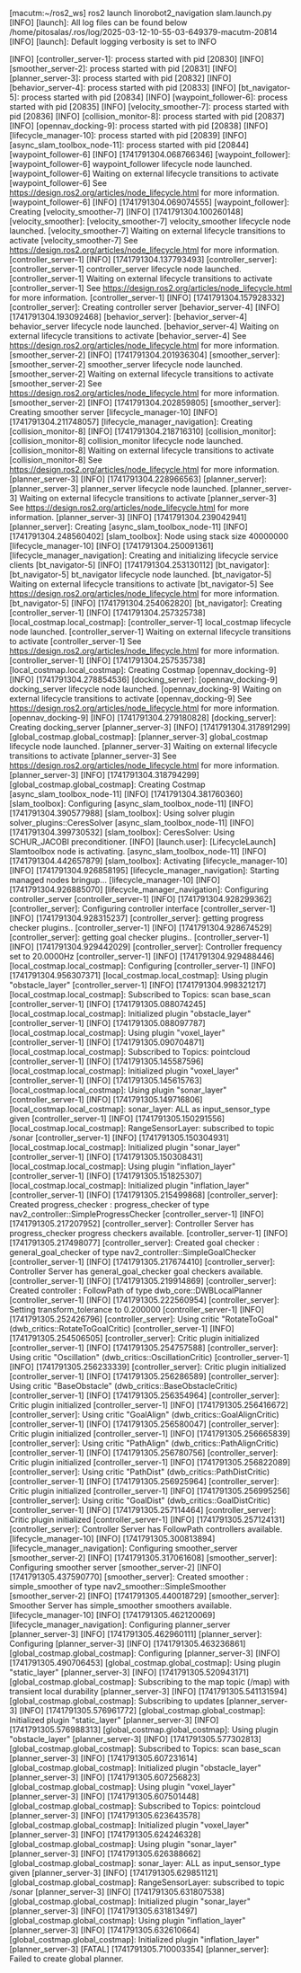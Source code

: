 
[macutm:~/ros2_ws] ros2 launch linorobot2_navigation slam.launch.py 
[INFO] [launch]: All log files can be found below /home/pitosalas/.ros/log/2025-03-12-10-55-03-649379-macutm-20814
[INFO] [launch]: Default logging verbosity is set to INFO

[INFO] [controller_server-1]: process started with pid [20830]
[INFO] [smoother_server-2]: process started with pid [20831]
[INFO] [planner_server-3]: process started with pid [20832]
[INFO] [behavior_server-4]: process started with pid [20833]
[INFO] [bt_navigator-5]: process started with pid [20834]
[INFO] [waypoint_follower-6]: process started with pid [20835]
[INFO] [velocity_smoother-7]: process started with pid [20836]
[INFO] [collision_monitor-8]: process started with pid [20837]
[INFO] [opennav_docking-9]: process started with pid [20838]
[INFO] [lifecycle_manager-10]: process started with pid [20839]
[INFO] [async_slam_toolbox_node-11]: process started with pid [20844]
[waypoint_follower-6] [INFO] [1741791304.068766346] [waypoint_follower]: 
[waypoint_follower-6] 	waypoint_follower lifecycle node launched. 
[waypoint_follower-6] 	Waiting on external lifecycle transitions to activate
[waypoint_follower-6] 	See https://design.ros2.org/articles/node_lifecycle.html for more information.
[waypoint_follower-6] [INFO] [1741791304.069074555] [waypoint_follower]: Creating
[velocity_smoother-7] [INFO] [1741791304.100260148] [velocity_smoother]: 
[velocity_smoother-7] 	velocity_smoother lifecycle node launched. 
[velocity_smoother-7] 	Waiting on external lifecycle transitions to activate
[velocity_smoother-7] 	See https://design.ros2.org/articles/node_lifecycle.html for more information.
[controller_server-1] [INFO] [1741791304.137793493] [controller_server]: 
[controller_server-1] 	controller_server lifecycle node launched. 
[controller_server-1] 	Waiting on external lifecycle transitions to activate
[controller_server-1] 	See https://design.ros2.org/articles/node_lifecycle.html for more information.
[controller_server-1] [INFO] [1741791304.157928332] [controller_server]: Creating controller server
[behavior_server-4] [INFO] [1741791304.193092468] [behavior_server]: 
[behavior_server-4] 	behavior_server lifecycle node launched. 
[behavior_server-4] 	Waiting on external lifecycle transitions to activate
[behavior_server-4] 	See https://design.ros2.org/articles/node_lifecycle.html for more information.
[smoother_server-2] [INFO] [1741791304.201936304] [smoother_server]: 
[smoother_server-2] 	smoother_server lifecycle node launched. 
[smoother_server-2] 	Waiting on external lifecycle transitions to activate
[smoother_server-2] 	See https://design.ros2.org/articles/node_lifecycle.html for more information.
[smoother_server-2] [INFO] [1741791304.202859805] [smoother_server]: Creating smoother server
[lifecycle_manager-10] [INFO] [1741791304.211748057] [lifecycle_manager_navigation]: Creating
[collision_monitor-8] [INFO] [1741791304.218716310] [collision_monitor]: 
[collision_monitor-8] 	collision_monitor lifecycle node launched. 
[collision_monitor-8] 	Waiting on external lifecycle transitions to activate
[collision_monitor-8] 	See https://design.ros2.org/articles/node_lifecycle.html for more information.
[planner_server-3] [INFO] [1741791304.228966563] [planner_server]: 
[planner_server-3] 	planner_server lifecycle node launched. 
[planner_server-3] 	Waiting on external lifecycle transitions to activate
[planner_server-3] 	See https://design.ros2.org/articles/node_lifecycle.html for more information.
[planner_server-3] [INFO] [1741791304.239042941] [planner_server]: Creating
[async_slam_toolbox_node-11] [INFO] [1741791304.248560402] [slam_toolbox]: Node using stack size 40000000
[lifecycle_manager-10] [INFO] [1741791304.250091361] [lifecycle_manager_navigation]: Creating and initializing lifecycle service clients
[bt_navigator-5] [INFO] [1741791304.253130112] [bt_navigator]: 
[bt_navigator-5] 	bt_navigator lifecycle node launched. 
[bt_navigator-5] 	Waiting on external lifecycle transitions to activate
[bt_navigator-5] 	See https://design.ros2.org/articles/node_lifecycle.html for more information.
[bt_navigator-5] [INFO] [1741791304.254062820] [bt_navigator]: Creating
[controller_server-1] [INFO] [1741791304.257325738] [local_costmap.local_costmap]: 
[controller_server-1] 	local_costmap lifecycle node launched. 
[controller_server-1] 	Waiting on external lifecycle transitions to activate
[controller_server-1] 	See https://design.ros2.org/articles/node_lifecycle.html for more information.
[controller_server-1] [INFO] [1741791304.257535738] [local_costmap.local_costmap]: Creating Costmap
[opennav_docking-9] [INFO] [1741791304.278854536] [docking_server]: 
[opennav_docking-9] 	docking_server lifecycle node launched. 
[opennav_docking-9] 	Waiting on external lifecycle transitions to activate
[opennav_docking-9] 	See https://design.ros2.org/articles/node_lifecycle.html for more information.
[opennav_docking-9] [INFO] [1741791304.279180828] [docking_server]: Creating docking_server
[planner_server-3] [INFO] [1741791304.317891299] [global_costmap.global_costmap]: 
[planner_server-3] 	global_costmap lifecycle node launched. 
[planner_server-3] 	Waiting on external lifecycle transitions to activate
[planner_server-3] 	See https://design.ros2.org/articles/node_lifecycle.html for more information.
[planner_server-3] [INFO] [1741791304.318794299] [global_costmap.global_costmap]: Creating Costmap
[async_slam_toolbox_node-11] [INFO] [1741791304.381760360] [slam_toolbox]: Configuring
[async_slam_toolbox_node-11] [INFO] [1741791304.390577988] [slam_toolbox]: Using solver plugin solver_plugins::CeresSolver
[async_slam_toolbox_node-11] [INFO] [1741791304.399730532] [slam_toolbox]: CeresSolver: Using SCHUR_JACOBI preconditioner.
[INFO] [launch.user]: [LifecycleLaunch] Slamtoolbox node is activating.
[async_slam_toolbox_node-11] [INFO] [1741791304.442657879] [slam_toolbox]: Activating
[lifecycle_manager-10] [INFO] [1741791304.926858195] [lifecycle_manager_navigation]: Starting managed nodes bringup...
[lifecycle_manager-10] [INFO] [1741791304.926885070] [lifecycle_manager_navigation]: Configuring controller_server
[controller_server-1] [INFO] [1741791304.928299362] [controller_server]: Configuring controller interface
[controller_server-1] [INFO] [1741791304.928315237] [controller_server]: getting progress checker plugins..
[controller_server-1] [INFO] [1741791304.928674529] [controller_server]: getting goal checker plugins..
[controller_server-1] [INFO] [1741791304.929442029] [controller_server]: Controller frequency set to 20.0000Hz
[controller_server-1] [INFO] [1741791304.929488446] [local_costmap.local_costmap]: Configuring
[controller_server-1] [INFO] [1741791304.956307371] [local_costmap.local_costmap]: Using plugin "obstacle_layer"
[controller_server-1] [INFO] [1741791304.998321217] [local_costmap.local_costmap]: Subscribed to Topics: scan base_scan
[controller_server-1] [INFO] [1741791305.088074245] [local_costmap.local_costmap]: Initialized plugin "obstacle_layer"
[controller_server-1] [INFO] [1741791305.088097787] [local_costmap.local_costmap]: Using plugin "voxel_layer"
[controller_server-1] [INFO] [1741791305.090704871] [local_costmap.local_costmap]: Subscribed to Topics: pointcloud
[controller_server-1] [INFO] [1741791305.145587596] [local_costmap.local_costmap]: Initialized plugin "voxel_layer"
[controller_server-1] [INFO] [1741791305.145615763] [local_costmap.local_costmap]: Using plugin "sonar_layer"
[controller_server-1] [INFO] [1741791305.149716806] [local_costmap.local_costmap]: sonar_layer: ALL as input_sensor_type given
[controller_server-1] [INFO] [1741791305.150291556] [local_costmap.local_costmap]: RangeSensorLayer: subscribed to topic /sonar
[controller_server-1] [INFO] [1741791305.150304931] [local_costmap.local_costmap]: Initialized plugin "sonar_layer"
[controller_server-1] [INFO] [1741791305.150308431] [local_costmap.local_costmap]: Using plugin "inflation_layer"
[controller_server-1] [INFO] [1741791305.151825307] [local_costmap.local_costmap]: Initialized plugin "inflation_layer"
[controller_server-1] [INFO] [1741791305.215499868] [controller_server]: Created progress_checker : progress_checker of type nav2_controller::SimpleProgressChecker
[controller_server-1] [INFO] [1741791305.217207952] [controller_server]: Controller Server has progress_checker  progress checkers available.
[controller_server-1] [INFO] [1741791305.217498077] [controller_server]: Created goal checker : general_goal_checker of type nav2_controller::SimpleGoalChecker
[controller_server-1] [INFO] [1741791305.217674410] [controller_server]: Controller Server has general_goal_checker  goal checkers available.
[controller_server-1] [INFO] [1741791305.219914869] [controller_server]: Created controller : FollowPath of type dwb_core::DWBLocalPlanner
[controller_server-1] [INFO] [1741791305.222560954] [controller_server]: Setting transform_tolerance to 0.200000
[controller_server-1] [INFO] [1741791305.252426796] [controller_server]: Using critic "RotateToGoal" (dwb_critics::RotateToGoalCritic)
[controller_server-1] [INFO] [1741791305.254506505] [controller_server]: Critic plugin initialized
[controller_server-1] [INFO] [1741791305.254757588] [controller_server]: Using critic "Oscillation" (dwb_critics::OscillationCritic)
[controller_server-1] [INFO] [1741791305.256233339] [controller_server]: Critic plugin initialized
[controller_server-1] [INFO] [1741791305.256286589] [controller_server]: Using critic "BaseObstacle" (dwb_critics::BaseObstacleCritic)
[controller_server-1] [INFO] [1741791305.256354964] [controller_server]: Critic plugin initialized
[controller_server-1] [INFO] [1741791305.256416672] [controller_server]: Using critic "GoalAlign" (dwb_critics::GoalAlignCritic)
[controller_server-1] [INFO] [1741791305.256580047] [controller_server]: Critic plugin initialized
[controller_server-1] [INFO] [1741791305.256665839] [controller_server]: Using critic "PathAlign" (dwb_critics::PathAlignCritic)
[controller_server-1] [INFO] [1741791305.256780756] [controller_server]: Critic plugin initialized
[controller_server-1] [INFO] [1741791305.256822089] [controller_server]: Using critic "PathDist" (dwb_critics::PathDistCritic)
[controller_server-1] [INFO] [1741791305.256925964] [controller_server]: Critic plugin initialized
[controller_server-1] [INFO] [1741791305.256995256] [controller_server]: Using critic "GoalDist" (dwb_critics::GoalDistCritic)
[controller_server-1] [INFO] [1741791305.257114464] [controller_server]: Critic plugin initialized
[controller_server-1] [INFO] [1741791305.257124131] [controller_server]: Controller Server has FollowPath  controllers available.
[lifecycle_manager-10] [INFO] [1741791305.300813894] [lifecycle_manager_navigation]: Configuring smoother_server
[smoother_server-2] [INFO] [1741791305.317061608] [smoother_server]: Configuring smoother server
[smoother_server-2] [INFO] [1741791305.437590770] [smoother_server]: Created smoother : simple_smoother of type nav2_smoother::SimpleSmoother
[smoother_server-2] [INFO] [1741791305.440018729] [smoother_server]: Smoother Server has simple_smoother  smoothers available.
[lifecycle_manager-10] [INFO] [1741791305.462120069] [lifecycle_manager_navigation]: Configuring planner_server
[planner_server-3] [INFO] [1741791305.462960111] [planner_server]: Configuring
[planner_server-3] [INFO] [1741791305.463236861] [global_costmap.global_costmap]: Configuring
[planner_server-3] [INFO] [1741791305.490706453] [global_costmap.global_costmap]: Using plugin "static_layer"
[planner_server-3] [INFO] [1741791305.520943171] [global_costmap.global_costmap]: Subscribing to the map topic (/map) with transient local durability
[planner_server-3] [INFO] [1741791305.541131594] [global_costmap.global_costmap]: Subscribing to updates
[planner_server-3] [INFO] [1741791305.576961772] [global_costmap.global_costmap]: Initialized plugin "static_layer"
[planner_server-3] [INFO] [1741791305.576988313] [global_costmap.global_costmap]: Using plugin "obstacle_layer"
[planner_server-3] [INFO] [1741791305.577302813] [global_costmap.global_costmap]: Subscribed to Topics: scan base_scan
[planner_server-3] [INFO] [1741791305.607231614] [global_costmap.global_costmap]: Initialized plugin "obstacle_layer"
[planner_server-3] [INFO] [1741791305.607256823] [global_costmap.global_costmap]: Using plugin "voxel_layer"
[planner_server-3] [INFO] [1741791305.607501448] [global_costmap.global_costmap]: Subscribed to Topics: pointcloud
[planner_server-3] [INFO] [1741791305.623643578] [global_costmap.global_costmap]: Initialized plugin "voxel_layer"
[planner_server-3] [INFO] [1741791305.624246328] [global_costmap.global_costmap]: Using plugin "sonar_layer"
[planner_server-3] [INFO] [1741791305.626388662] [global_costmap.global_costmap]: sonar_layer: ALL as input_sensor_type given
[planner_server-3] [INFO] [1741791305.629851121] [global_costmap.global_costmap]: RangeSensorLayer: subscribed to topic /sonar
[planner_server-3] [INFO] [1741791305.631807538] [global_costmap.global_costmap]: Initialized plugin "sonar_layer"
[planner_server-3] [INFO] [1741791305.631813497] [global_costmap.global_costmap]: Using plugin "inflation_layer"
[planner_server-3] [INFO] [1741791305.632610664] [global_costmap.global_costmap]: Initialized plugin "inflation_layer"
[planner_server-3] [FATAL] [1741791305.710003354] [planner_server]: Failed to create global planner.